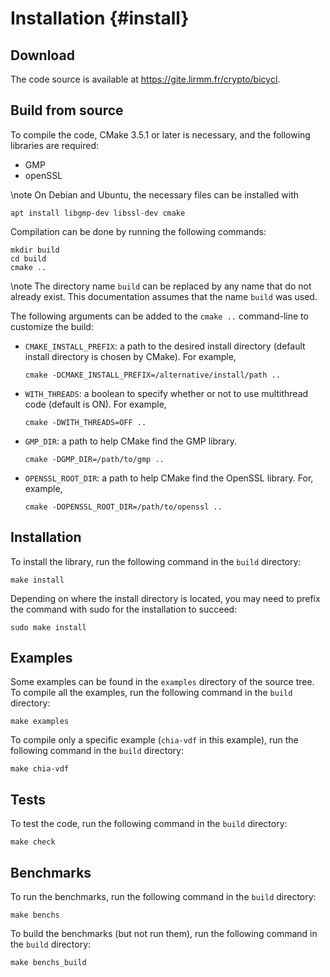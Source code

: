 # Installation {#install}

## Download

The code source is available at https://gite.lirmm.fr/crypto/bicycl.

## Build from source

To compile the code, CMake 3.5.1 or later is necessary, and the following
libraries are required:
  - GMP
  - openSSL

\note On Debian and Ubuntu, the necessary files can be installed with

    apt install libgmp-dev libssl-dev cmake


Compilation can be done by running the following commands:

    mkdir build
    cd build
    cmake ..

\note The directory name `build` can be replaced by any name that do not already
exist. This documentation assumes that the name `build` was used.

The following arguments can be added to the `cmake ..` command-line to customize
the build:

  - `CMAKE_INSTALL_PREFIX`: a path to the desired install directory (default
    install directory is chosen by CMake). For example,

        cmake -DCMAKE_INSTALL_PREFIX=/alternative/install/path ..

  - `WITH_THREADS`: a boolean to specify whether or not to use multithread code
    (default is ON). For example, 

        cmake -DWITH_THREADS=OFF ..

  - `GMP_DIR`: a path to help CMake find the GMP library.

        cmake -DGMP_DIR=/path/to/gmp ..

  - `OPENSSL_ROOT_DIR`: a path to help CMake find the OpenSSL library. For,
    example,

        cmake -DOPENSSL_ROOT_DIR=/path/to/openssl ..


## Installation

To install the library, run the following command in the `build` directory:

    make install


Depending on where the install directory is located, you may need to prefix the
command with sudo for the installation to succeed:

    sudo make install

## Examples

Some examples can be found in the `examples` directory of the source tree. To
compile all the examples, run the following command in the `build` directory:

    make examples

To compile only a specific example (`chia-vdf` in this example), run the
following command in the `build` directory:

    make chia-vdf

## Tests

To test the code, run the following command in the `build` directory:

    make check

## Benchmarks

To run the benchmarks, run the following command in the `build` directory:

    make benchs


To build the benchmarks (but not run them), run the following command in the
`build` directory:

    make benchs_build

